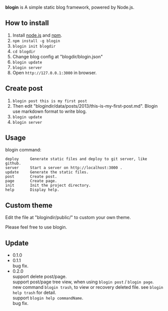**blogin** is A simple static blog framework, powered by Node.js.

How to install
---
1. Install [node.js](http://nodejs.org/) and [npm](https://npmjs.org/).
2. `npm install -g blogin`
3. `blogin init blogdir`
4. `cd blogdir`
5. Change blog config at "blogdir/blogin.json"
4. `blogin update`
5. `blogin server`
6. Open `http://127.0.0.1:3000` in browser.

Create post
---
1. `blogin post this is my first post`
2. Then edit "blogindir/data/posts/2013/this-is-my-first-post.md". Blogin use markdown format to write blog. 
3. `blogin update`
4. `blogin server`

Usage
---
blogin command:

    deploy     Generate static files and deploy to git server, like github.
    server     Start a server on http://localhost:3000 .
    update     Generate the static files.
    post       Create post.
    page       Create page.
    init       Init the project directory.
    help       Display help.

Custom theme
---
Edit the file at "blogindir/public/" to custom your own theme.


Please feel free to use blogin.

Update
---

* 0.1.0
* 0.1.1 <br/>bug fix.
* 0.2.0 <br/>support delete post/page.
  <br/> support post/page tree view, when using `blogin post` / `blogin page`.
  <br/> new command `blogin trash`, to view or recovery deleted file. see `blogin help trash` for detail.
  <br/> support `blogin help commandName`.
  <br/> bug fix.

